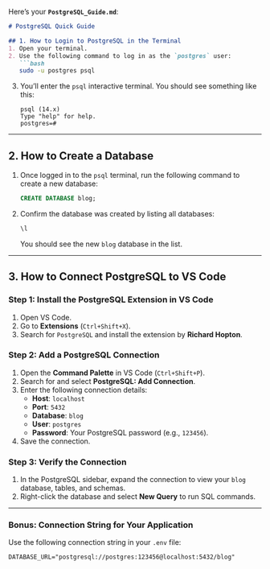 Here’s your **`PostgreSQL_Guide.md`**:

```markdown
# PostgreSQL Quick Guide

## 1. How to Login to PostgreSQL in the Terminal
1. Open your terminal.
2. Use the following command to log in as the `postgres` user:
   ```bash
   sudo -u postgres psql
   ```
3. You’ll enter the `psql` interactive terminal. You should see something like this:
   ```
   psql (14.x)
   Type "help" for help.
   postgres=#
   ```

---

## 2. How to Create a Database
1. Once logged in to the `psql` terminal, run the following command to create a new database:
   ```sql
   CREATE DATABASE blog;
   ```
2. Confirm the database was created by listing all databases:
   ```sql
   \l
   ```
   You should see the new `blog` database in the list.

---

## 3. How to Connect PostgreSQL to VS Code
### Step 1: Install the PostgreSQL Extension in VS Code
1. Open VS Code.
2. Go to **Extensions** (`Ctrl+Shift+X`).
3. Search for `PostgreSQL` and install the extension by **Richard Hopton**.

### Step 2: Add a PostgreSQL Connection
1. Open the **Command Palette** in VS Code (`Ctrl+Shift+P`).
2. Search for and select **PostgreSQL: Add Connection**.
3. Enter the following connection details:
   - **Host**: `localhost`
   - **Port**: `5432`
   - **Database**: `blog`
   - **User**: `postgres`
   - **Password**: Your PostgreSQL password (e.g., `123456`).
4. Save the connection.

### Step 3: Verify the Connection
1. In the PostgreSQL sidebar, expand the connection to view your `blog` database, tables, and schemas.
2. Right-click the database and select **New Query** to run SQL commands.

---

### Bonus: Connection String for Your Application
Use the following connection string in your `.env` file:
```env
DATABASE_URL="postgresql://postgres:123456@localhost:5432/blog"
```


